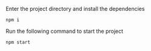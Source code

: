 Enter the project directory and install the dependencies

```
npm i
```

Run the following command to start the project

```
npm start
```
